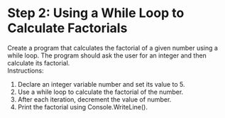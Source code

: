 # Step 2: Using a While Loop to Calculate Factorials
Create a program that calculates the factorial of a given number using a while loop. The program should ask the user for an integer and then calculate its factorial. <br>
Instructions:
1. Declare an integer variable number and set its value to 5.
2. Use a while loop to calculate the factorial of the number.
3. After each iteration, decrement the value of number.
4. Print the factorial using Console.WriteLine().
